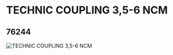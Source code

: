 # TECHNIC COUPLING 3,5-6 NCM
## 76244
![TECHNIC COUPLING 3,5-6 NCM](https://lc-www-live-s.legocdn.com/media/bricks/5/2/6036892.jpg)